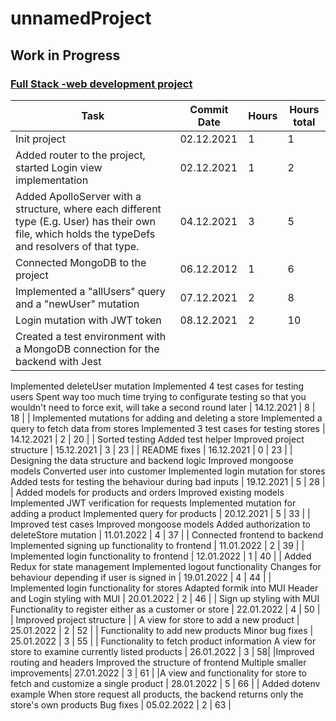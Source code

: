# unnamedProject

## Work in Progress

###  [Full Stack -web development project](https://github.com/FullStack-HY/misc/blob/main/project.md)

| Task | Commit Date | Hours | Hours total |
|-----|-----|-----|-----|
| Init project | 02.12.2021 | 1 | 1 |
| Added router to the project, started Login view implementation | 02.12.2021 | 1 | 2 |
| Added ApolloServer with a structure, where each different type (E.g. User) has their own file, which holds the typeDefs and resolvers of that type.  | 04.12.2021 | 3 | 5 |
| Connected MongoDB to the project | 06.12.2012 | 1 | 6 |
| Implemented a "allUsers" query and a "newUser" mutation | 07.12.2021 | 2 | 8 |
| Login mutation with JWT token | 08.12.2021 | 2 | 10 |
| Created a test environment with a MongoDB connection for the backend with Jest
Implemented deleteUser mutation
Implemented 4 test cases for testing users
Spent way too much time trying to configurate testing so that you wouldn't need to force exit, will take a second round later | 14.12.2021 | 8 | 18 |
| Implemented mutations for adding and deleting a store
Implemented a query to fetch data from stores
Implemented 3 test cases for testing stores | 14.12.2021 | 2 | 20 |
| Sorted testing
Added test helper
Improved project structure | 15.12.2021 | 3 | 23 |
| README fixes | 16.12.2021 | 0 | 23 |
| Designing the data structure and backend logic
Improved mongoose models
Converted user into customer
Implemented login mutation for stores
Added tests for testing the behaviour during bad inputs | 19.12.2021 | 5 | 28 |
| Added models for products and orders
Improved existing models
Implemented JWT verification for requests 
Implemented mutation for adding a product
Implemented query for products | 20.12.2021 | 5 | 33 |
| Improved test cases
Improved mongoose models
Added authorization to deleteStore mutation | 11.01.2022 | 4 | 37 |
| Connected frontend to backend
Implemented signing up functionality to frontend | 11.01.2022 | 2 | 39 |
| Implemented login functionality to frontend | 12.01.2022 | 1 | 40 |
| Added Redux for state management
Implemented logout functionality
Changes for behaviour depending if user is signed in | 19.01.2022 | 4 | 44 |
| Implemented login functionality for stores
Adapted formik into MUI
Header and Login styling with MUI | 20.01.2022 | 2 | 46 |
| Sign up styling with MUI
Functionality to register either as a customer or store | 22.01.2022 | 4 | 50 |
| Improved project structure |
| A view for store to add a new product | 25.01.2022 | 2 | 52 |
| Functionality to add new products
Minor bug fixes | 25.01.2022 | 3 | 55 |
| Functionality to fetch product information
A view for store to examine currently listed products | 26.01.2022 | 3 | 58|
|Improved routing and headers
Improved the structure of frontend
Multiple smaller improvements| 27.01.2022 | 3 | 61 |
|A view and functionality for store to fetch and customize a single product | 28.01.2022 | 5 | 66 |
| Added dotenv example
When store request all products, the backend returns only the store's own products
Bug fixes | 05.02.2022 | 2 | 63 |